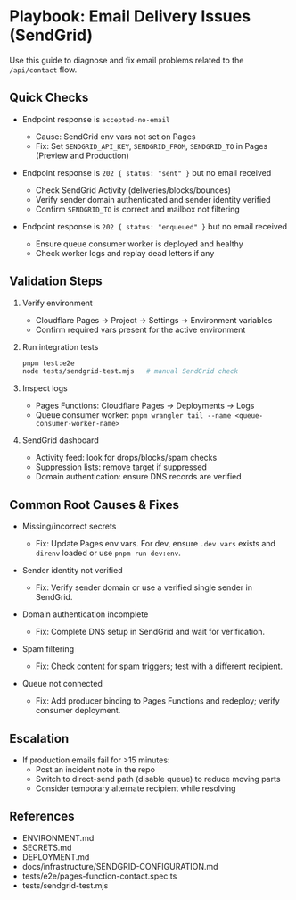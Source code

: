 # Playbook: Email Delivery Issues (SendGrid)

Use this guide to diagnose and fix email problems related to the `/api/contact` flow.

## Quick Checks

- Endpoint response is `accepted-no-email`
  - Cause: SendGrid env vars not set on Pages
  - Fix: Set `SENDGRID_API_KEY`, `SENDGRID_FROM`, `SENDGRID_TO` in Pages (Preview and Production)

- Endpoint response is `202 { status: "sent" }` but no email received
  - Check SendGrid Activity (deliveries/blocks/bounces)
  - Verify sender domain authenticated and sender identity verified
  - Confirm `SENDGRID_TO` is correct and mailbox not filtering

- Endpoint response is `202 { status: "enqueued" }` but no email received
  - Ensure queue consumer worker is deployed and healthy
  - Check worker logs and replay dead letters if any

## Validation Steps

1. Verify environment
   - Cloudflare Pages → Project → Settings → Environment variables
   - Confirm required vars present for the active environment

2. Run integration tests

   ```bash
   pnpm test:e2e
   node tests/sendgrid-test.mjs   # manual SendGrid check
   ```

3. Inspect logs
   - Pages Functions: Cloudflare Pages → Deployments → Logs
   - Queue consumer worker: `pnpm wrangler tail --name <queue-consumer-worker-name>`

4. SendGrid dashboard
   - Activity feed: look for drops/blocks/spam checks
   - Suppression lists: remove target if suppressed
   - Domain authentication: ensure DNS records are verified

## Common Root Causes & Fixes

- Missing/incorrect secrets
  - Fix: Update Pages env vars. For dev, ensure `.dev.vars` exists and `direnv` loaded or use `pnpm run dev:env`.

- Sender identity not verified
  - Fix: Verify sender domain or use a verified single sender in SendGrid.

- Domain authentication incomplete
  - Fix: Complete DNS setup in SendGrid and wait for verification.

- Spam filtering
  - Fix: Check content for spam triggers; test with a different recipient.

- Queue not connected
  - Fix: Add producer binding to Pages Functions and redeploy; verify consumer deployment.

## Escalation

- If production emails fail for >15 minutes:
  - Post an incident note in the repo
  - Switch to direct-send path (disable queue) to reduce moving parts
  - Consider temporary alternate recipient while resolving

## References

- ENVIRONMENT.md
- SECRETS.md
- DEPLOYMENT.md
- docs/infrastructure/SENDGRID-CONFIGURATION.md
- tests/e2e/pages-function-contact.spec.ts
- tests/sendgrid-test.mjs
